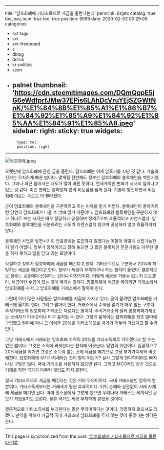 
---
title: '암호화폐에 기타소득으로 세금을 물린다는데'
permlink: 6zjatx
catalog: true
toc_nav_num: true
toc: true
position: 9999
date: 2020-02-03 00:29:09
categories:
- sct
tags:
- sct
- sct-freeboard
- s
- dblog
- dclick
- kr-politics
- zzan
- palnet
thumbnail: 'https://cdn.steemitimages.com/DQmQgpE5jG6eWdfprfJMw37EPis6LAhDcVruYEjSZGWtNnK/%E1%84%8B%E1%85%A1%E1%86%B7%E1%84%92%E1%85%A9%E1%84%92%E1%85%AA%E1%84%91%E1%85%A8.jpeg'
sidebar:
    right:
        sticky: true
widgets:
    -
        type: toc
        position: right
---


![암호화폐.jpeg](https://cdn.steemitimages.com/DQmQgpE5jG6eWdfprfJMw37EPis6LAhDcVruYEjSZGWtNnK/%E1%84%8B%E1%85%A1%E1%86%B7%E1%84%92%E1%85%A9%E1%84%92%E1%85%AA%E1%84%91%E1%85%A8.jpeg)

오랫만에 암호화폐에 관한 글을 올린다. 암호화폐는 이제 암흑기를 지난 것 같다. 기술의 진보는 무지하게 빠른 법이다. 몇개월 전만해도 정부는 암호화폐와 블록체인을 백안시했다. 그러나 최근 들어서는 태도가 많이 바뀐 듯하다. 전세계적인 변화가 서서히 일어나고 있는 것 같다. 이런 변화는 얼마있지 않아 비등점을 넘게 된다. 기술이 발전하면서 비등점에 이르는 속도도 더 빨라졌다. 

굳이 암호화폐와 블록체인을 구분하려고 하는 이유를 알기 어렵다. 블록체인이 돌아가려면 당연히 암호화폐가 나올 수 밖에 없기 때문이다. 암호화폐와 블록체인을 구분하지 않고 하나로 보는 시각은 매우 정당하고 공정하며 정의로우며 효율적이고 자연스럽다. 암호화폐와 블록체인을 구분하려는 시도가 자연스럽지 않으며 공정하지 않고 효율적이지 않다. 

블록체인 사업은 발전시키되 암호화폐는 도입하지 않겠다는 이말이 어떻게 성립가능한지 알기 어렵다. 정부가 정책이라고 정해 놓으면 그 많은 블록체인 전문가들도 아무런 말을 하지 못하고 입을 닫고 있는 모양이다. 

각설하고 정부가 암호화폐에 세금을 매긴다고 한다. 기타소득으로 구분해서 20%에 해당하는 세금을 매긴다고 한다. 정부가 세금이 부족하구나 하는 생각이 들었다. 결론적으로 정부는 공중에다 삽질하는 것이나 마찬가지다. 어떻게 세금을 거둘수 있는지 모르겠다. 세금이란 수입이 있는 것에 메기는 것이다. 암호화폐에 세금을 메기려면 거래소에서 암호화폐를 사서 그 암호화폐를 거래소에서 팔아야 한다. 

그런데 이미 많은 사람들은 암호화폐를 지갑에 가지고 있다. 굳이 팔려면 암호화폐를 거래소에 옮겨야 한다. 그리고 팔아야 한다. 거래소에서 수익을 얻기가 매우 힘든 구조다. 주식거래소와 암호화폐 거래소는 다르다는 말이다. 주식거래소와 달라 암호화폐거래소는 소비자가 아무곳이나 마구 움직일 수 있다. 그렇게 움직이는 암화화폐를 최초 얼마에 구입했고 얼마에 파니 그 이익분 20%를 기타소득으로 국가가 거두어 가겠다고 할 수가 없다. 

그냥 거래소에서 거래되는 암호화폐 가격의 20%를 기타소득세로 거두겠다고 할 수는 없는 법이다. 그것은 소득에 과세한다는 원칙에 어긋난다. 당연히 위헌이다. 일괄적으로 20%세금을 메기면 그것은 소득이 없는 곳에 세금을 메기므로 그냥 부가가치세와 비슷해진다. 암호화폐에 부가가치세라는 것이 말이 되는가? 설사 그렇게 한다하더라도 빠져나갈 구멍은 많다. 국내 거래소를 사용하지 않으면 된다. 그리고 MCO카드 같은 것으로 거래를 하면 국가가 아무런 개입도 하지 못한다. 

결국 기타소득으로 세금을 메긴다는 것은 거의 무의미하다. 국내 거래소들만 망하게 할뿐이다. 기타소득세보다는 거래세가 훨씬 효과적이다. 이익 손해와 상관없이 거래 자체에 세금을 메기면 된다. 아마 황소장에서 그렇게 했으면 우리나라 거래소는 세계적인 규모가 되었을지도 모른다. 물론 국가도 세금 무지하게 걷었을 것이다. 

결론적으로 기타소득세를 부과한다는 말은 무의미하다는 것이다. 걱정하지 않으셔도 되겠다. 만약을 위해서 가급적 국내 거래소에 암화화폐를 두지 않는 것이 좋겠다는 생각은 든다.

- - -

This page is synchronized from the post: ['암호화폐에 기타소득으로 세금을 물린다는데'](https://steemit.com/@oldstone/6zjatx)
